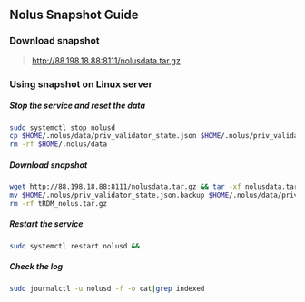 ## Nolus Snapshot Guide
### Download snapshot
> http://88.198.18.88:8111/nolusdata.tar.gz

### Using snapshot on Linux server
##### Stop the service and reset the data

```bash
sudo systemctl stop nolusd
cp $HOME/.nolus/data/priv_validator_state.json $HOME/.nolus/priv_validator_state.json.backup
rm -rf $HOME/.nolus/data
```

##### Download snapshot
```bash
wget http://88.198.18.88:8111/nolusdata.tar.gz && tar -xf nolusdata.tar.gz -C $HOME/.nolus
mv $HOME/.nolus/priv_validator_state.json.backup $HOME/.nolus/data/priv_validator_state.json
rm -rf tRDM_nolus.tar.gz
```
##### Restart the service 
```bash
sudo systemctl restart nolusd && 
```
##### Check the log
```bash
sudo journalctl -u nolusd -f -o cat|grep indexed
```
